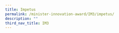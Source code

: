 ```yaml
---
title: Impetus
permalink: /minister-innovation-award/IM3/impetus/
description: ""
third_nav_title: IM3
---
```

